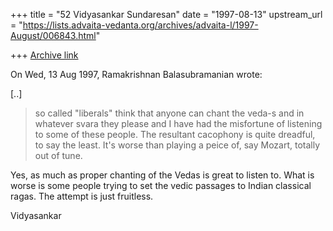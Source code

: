 +++
title = "52 Vidyasankar Sundaresan"
date = "1997-08-13"
upstream_url = "https://lists.advaita-vedanta.org/archives/advaita-l/1997-August/006843.html"

+++
[Archive link](https://lists.advaita-vedanta.org/archives/advaita-l/1997-August/006843.html)

On Wed, 13 Aug 1997, Ramakrishnan Balasubramanian wrote:

[..]

> so called "liberals" think that anyone can chant the veda-s and in
> whatever svara they please and I have had the misfortune of listening to
> some of these people. The resultant cacophony is quite dreadful, to say
> the least. It's worse than playing a peice of, say Mozart, totally out
> of tune.

Yes, as much as proper chanting of the Vedas is great to listen to. What
is worse is some people trying to set the vedic passages to Indian
classical ragas. The attempt is just fruitless.

Vidyasankar


